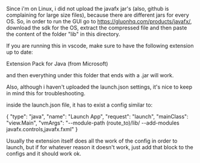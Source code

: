 Since i'm on Linux, i did not upload the javafx jar's (also, github is complaining for large 
size files), because there are different jars for every OS. So, in order to run the GUI 
go to https://gluonhq.com/products/javafx/, download the sdk for the OS, extract the 
compressed file and then paste the content of the folder "lib" in this directory.

If you are running this in vscode, make sure to have the following extension up to date:

Extension Pack for Java (from Microsoft)

and then everything under this folder that ends with a .jar will work.

Also, although i haven't uploaded the launch.json settings, it's nice to keep in mind this for 
troubleshooting.

inside the launch.json file, it has to exist a config similar to:

{
    "type": "java",
    "name": "Launch App",
    "request": "launch",
    "mainClass": "view.Main",
    "vmArgs": "--module-path (route_to)/lib/ --add-modules javafx.controls,javafx.fxml"
}

Usually the extension itself does all the work of the config in order to launch, but if for
whatever reason it doesn't work, just add that block to the configs and it should work ok.